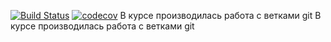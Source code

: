 [![Build Status](https://app.travis-ci.com/MishailEx/job4j_threads.svg?branch=master)](https://app.travis-ci.com/MishailEx/job4j_threads)
[![codecov](https://codecov.io/gh/MishailEx/job4j_threads/branch/master/graph/badge.svg?token=ARP29CZODH)](https://codecov.io/gh/MishailEx/job4j_threads)
В курсе производилась работа с ветками git
В курсе производилась работа с ветками git